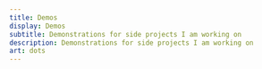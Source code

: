 ```yaml
---
title: Demos
display: Demos
subtitle: Demonstrations for side projects I am working on
description: Demonstrations for side projects I am working on
art: dots
---
```


<!-- @layout-full-width -->

<ListDemos />
